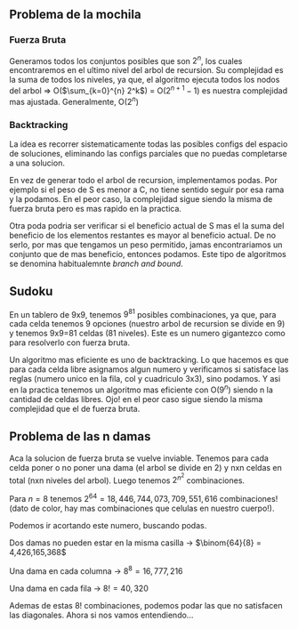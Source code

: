 ## Problema de la mochila

### Fuerza Bruta
Generamos todos los conjuntos posibles que son $2^n$, los cuales encontraremos en el ultimo nivel del arbol de recursion. Su complejidad es la suma de todos los niveles, ya que, el algoritmo ejecuta todos los nodos del arbol => O($\sum_{k=0}^{n} 2^k$) = O($2^{n+1}-1$) es nuestra complejidad mas ajustada. Generalmente, O($2^n$)

### Backtracking
La idea es recorrer sistematicamente todas las posibles configs del espacio de soluciones, eliminando las configs parciales que no puedas completarse a una solucion.

En vez de generar todo el arbol de recursion, implementamos podas. Por ejemplo si el peso de S es menor a C, no tiene sentido seguir por esa rama y la podamos. En el peor caso, la complejidad sigue siendo la misma de fuerza bruta pero es mas rapido en la practica.

Otra poda podria ser verificar si el beneficio actual de S mas el la suma del beneficio de los elementos restantes es mayor al beneficio actual. De no serlo, por mas que tengamos un peso permitido, jamas encontrariamos un conjunto que de mas beneficio, entonces podamos.
Este tipo de algoritmos se denomina habitualemnte *branch and bound*.

## Sudoku
En un tablero de 9x9, tenemos $9^{81}$ posibles combinaciones, ya que, para cada celda tenemos 9 opciones (nuestro arbol de recursion se divide en 9) y tenemos 9x9=81 celdas (81 niveles). Este es un numero gigantezco como para resolverlo con fuerza bruta.

Un algoritmo mas eficiente es uno de backtracking. Lo que hacemos es que para cada celda libre asignamos algun numero y verificamos si satisface las reglas (numero unico en la fila, col y cuadriculo 3x3), sino podamos. Y asi en la practica tenemos un algoritmo mas eficiente con O($9^n$) siendo n la cantidad de celdas libres. Ojo! en el peor caso sigue siendo la misma complejidad que el de fuerza bruta.

## Problema de las n damas
Aca la solucion de fuerza bruta se vuelve inviable.
Tenemos para cada celda poner o no poner una dama (el arbol se divide en 2) y nxn celdas en total (nxn niveles del arbol). Luego tenemos $2^{n^2}$ combinaciones.

Para $n=8$ tenemos $2^{64} = 18,446,744,073,709,551,616$ combinaciones! (dato de color, hay mas combinaciones que celulas en nuestro cuerpo!).

Podemos ir acortando este numero, buscando podas.

Dos damas no pueden estar en la misma casilla -> $\binom{64}{8} = 4,426,165,368$

Una dama en cada columna -> $8^8 = 16,777,216$

Una dama en cada fila -> $8! = 40,320$

Ademas de estas 8! combinaciones, podemos podar las que no satisfacen las diagonales. Ahora si nos vamos entendiendo...
